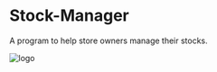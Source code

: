 # Stock-Manager
A program to help store owners manage their stocks.

![logo](https://user-images.githubusercontent.com/118969900/210096973-eeb3c40a-58b3-4ead-9fe1-bb84290a3e43.png)

